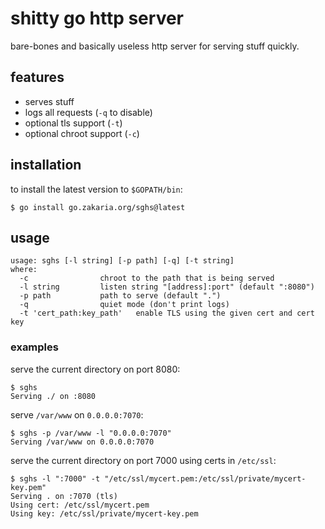 # shitty go http server

bare-bones and basically useless http server for serving stuff quickly.

## features

- serves stuff
- logs all requests (`-q` to disable)
- optional tls support (`-t`)
- optional chroot support (`-c`)

## installation

to install the latest version to `$GOPATH/bin`:

	$ go install go.zakaria.org/sghs@latest

## usage

	usage: sghs [-l string] [-p path] [-q] [-t string]
	where:
	  -c 				chroot to the path that is being served
	  -l string			listen string "[address]:port" (default ":8080")
	  -p path			path to serve (default ".")
	  -q				quiet mode (don't print logs)
	  -t 'cert_path:key_path'	enable TLS using the given cert and cert key

### examples

serve the current directory on port 8080:

	$ sghs
	Serving ./ on :8080

serve `/var/www` on `0.0.0.0:7070`:

	$ sghs -p /var/www -l "0.0.0.0:7070"
	Serving /var/www on 0.0.0.0:7070

serve the current directory on port 7000 using certs in `/etc/ssl`:

	$ sghs -l ":7000" -t "/etc/ssl/mycert.pem:/etc/ssl/private/mycert-key.pem"
	Serving . on :7070 (tls)
	Using cert: /etc/ssl/mycert.pem
	Using key: /etc/ssl/private/mycert-key.pem
